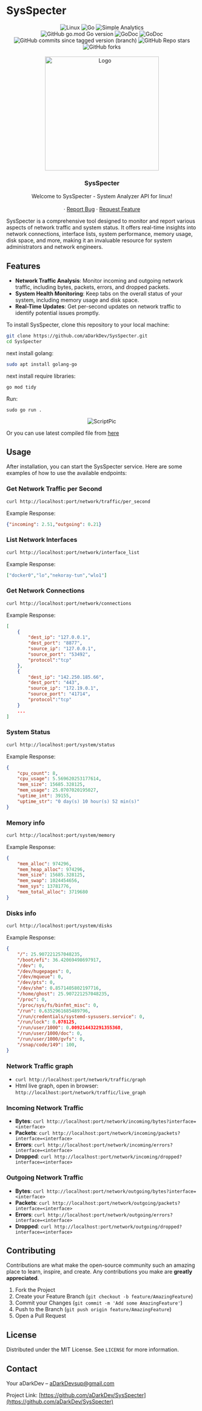 # SysSpecter
<div align="center">
  <img alt="Linux" src="https://img.shields.io/static/v1?style=for-the-badge&message=Linux&color=222222&logo=Linux&logoColor=FCC624&label=">
  <img alt="Go" src="https://img.shields.io/static/v1?style=for-the-badge&message=Go&color=00ADD8&logo=Go&logoColor=FFFFFF&label=">
  <img alt="Simple Analytics" src="https://img.shields.io/static/v1?style=for-the-badge&message=Analytics&color=FF4F64&logo=Simple+Analytics&logoColor=FFFFFF&label=">
</div>

<div align="center">
  <img alt="GitHub go.mod Go version" src="https://img.shields.io/github/go-mod/go-version/aDarkDev/SysSpecter">
  <img alt="GoDoc" src="https://img.shields.io/github/languages/top/aDarkDev/SysSpecter">
  <a url="https://pkg.go.dev/github.com/valyala/fasthttp"><img alt="GoDoc" src="https://pkg.go.dev/badge/github.com/valyala/fasthttp"></a>
  <img alt="GitHub commits since tagged version (branch)" src="https://img.shields.io/github/commits-since/aDarkDev/SysSpecter/v1.1/main">
  <img alt="GitHub Repo stars" src="https://img.shields.io/github/stars/aDarkDev/SysSpecter">
  <img alt="GitHub forks" src="https://img.shields.io/github/forks/aDarkDev/SysSpecter">
</div>

<!-- PROJECT LOGO -->
<br />
<div align="center">
  <a href="https://github.com/aDarkDev/SysSpecter">
    <img src="images/logo.png" alt="Logo" width="300" height="300">
  </a>

  <h3 align="center">SysSpecter</h3>

  <p align="center">
    Welcome to SysSpecter - System Analyzer API for linux!
    <br />
    <br />
    ·
    <a href="https://github.com/aDarkDev/SysSpecter/issues">Report Bug</a>
    ·
    <a href="https://github.com/aDarkDev/SysSpecter/issues">Request Feature</a>
  </p>
</div>

SysSpecter is a comprehensive tool designed to monitor and report various aspects of network traffic and system status. It offers real-time insights into network connections, interface lists, system performance, memory usage, disk space, and more, making it an invaluable resource for system administrators and network engineers.

## Features

- **Network Traffic Analysis**: Monitor incoming and outgoing network traffic, including bytes, packets, errors, and dropped packets.
- **System Health Monitoring**: Keep tabs on the overall status of your system, including memory usage and disk space.
- **Real-Time Updates**: Get per-second updates on network traffic to identify potential issues promptly.


To install SysSpecter, clone this repository to your local machine:

```bash
git clone https://github.com/aDarkDev/SysSpecter.git
cd SysSpecter
```

next install golang:

```bash
sudo apt install golang-go
```

next install require libraries:

```bash
go mod tidy
```

ًRun: 
```bsah
sudo go run .
```

<div align="center">
  <img alt="ScriptPic" src="images/script-image.png">
</div>

Or you can use latest compiled file from [here](https://github.com/aDarkDev/SysSpecter/releases)
## Usage

After installation, you can start the SysSpecter service. Here are some examples of how to use the available endpoints:


### Get Network Traffic per Second

```bash
curl http://localhost:port/network/traffic/per_second
```

Example Response:
```json
{"incoming": 2.51,"outgoing": 0.21}
```
### List Network Interfaces

```bash
curl http://localhost:port/network/interface_list
```

Example Response:
```json
["docker0","lo","nekoray-tun","wlo1"]
```

### Get Network Connections

```bash
curl http://localhost:port/network/connections
```

Example Response:
```json
[
    {
        "dest_ip": "127.0.0.1",
        "dest_port": "8877",
        "source_ip": "127.0.0.1",
        "source_port": "53492",
        "protocol":"tcp"
    },
    {
        "dest_ip": "142.250.185.66",
        "dest_port": "443",
        "source_ip": "172.19.0.1",
        "source_port": "41714",
        "protocol":"tcp"
    }
    ...
]
```

### System Status

```bash
curl http://localhost:port/system/status
```

Example Response:
```json
{
    "cpu_count": 8,
    "cpu_usage": 5.569620253177614,
    "mem_size": 15685.328125,
    "mem_usage": 25.0707020195027,
    "uptime_int": 39155,
    "uptime_str": "0 day(s) 10 hour(s) 52 min(s)"
}
```

### Memory info

```bash
curl http://localhost:port/system/memory
```

Example Response:
```json
{
    "mem_alloc": 974296,
    "mem_heap_alloc": 974296,
    "mem_size": 15685.328125,
    "mem_swap": 1024454656,
    "mem_sys": 13781776,
    "mem_total_alloc": 3719680
}
```

### Disks info

```bash
curl http://localhost:port/system/disks
```

Example Response:
```json
{
    "/": 25.907221257048235,
    "/boot/efi": 36.42069498697917,
    "/dev": 0,
    "/dev/hugepages": 0,
    "/dev/mqueue": 0,
    "/dev/pts": 0,
    "/dev/shm": 0.8571405802197716,
    "/home/ghost": 25.907221257048235,
    "/proc": 0,
    "/proc/sys/fs/binfmt_misc": 0,
    "/run": 0.6352961685489796,
    "/run/credentials/systemd-sysusers.service": 0,
    "/run/lock": 0.078125,
    "/run/user/1000": 0.009214432291355368,
    "/run/user/1000/doc": 0,
    "/run/user/1000/gvfs": 0,
    "/snap/code/149": 100,
}
```

### Network Traffic graph

- `curl http://localhost:port/network/traffic/graph`
- Html live graph, open in browser: `http://localhost:port/network/traffic/live_graph`


### Incoming Network Traffic

- **Bytes**: `curl http://localhost:port/network/incoming/bytes?interface=<interface>`
- **Packets**: `curl http://localhost:port/network/incoming/packets?interface=<interface>`
- **Errors**: `curl http://localhost:port/network/incoming/errors?interface=<interface>`
- **Dropped**: `curl http://localhost:port/network/incoming/dropped?interface=<interface>`

### Outgoing Network Traffic

- **Bytes**: `curl http://localhost:port/network/outgoing/bytes?interface=<interface>`
- **Packets**: `curl http://localhost:port/network/outgoing/packets?interface=<interface>`
- **Errors**: `curl http://localhost:port/network/outgoing/errors?interface=<interface>`
- **Dropped**: `curl http://localhost:port/network/outgoing/dropped?interface=<interface>`

## Contributing

Contributions are what make the open-source community such an amazing place to learn, inspire, and create. Any contributions you make are **greatly appreciated**.

1. Fork the Project
2. Create your Feature Branch (`git checkout -b feature/AmazingFeature`)
3. Commit your Changes (`git commit -m 'Add some AmazingFeature'`)
4. Push to the Branch (`git push origin feature/AmazingFeature`)
5. Open a Pull Request

## License

Distributed under the MIT License. See `LICENSE` for more information.

## Contact

Your aDarkDev – aDarkDevsup@gmail.com

Project Link: [https://github.com/aDarkDev/SysSpecter](https://github.com/aDarkDev/SysSpecter)

